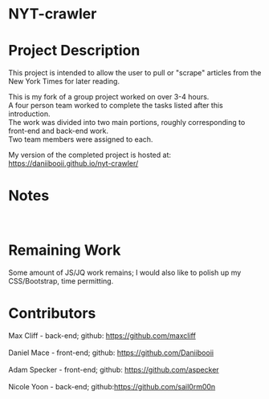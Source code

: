 # NYT-crawler

# Project Description
This project is intended to allow the user to pull or "scrape" articles from the New York Times for later reading.<br>

This is my fork of a group project worked on over 3-4 hours.<br>
A four person team worked to complete the tasks listed after this introduction.<br>
The work was divided into two main portions, roughly corresponding to front-end and back-end work.<br>
Two team members were assigned to each.<br>

My version of the completed project is hosted at: https://daniibooii.github.io/nyt-crawler/<br>

# Notes
<br>

# Remaining Work
Some amount of JS/JQ work remains; I would also like to polish up my CSS/Bootstrap, time permitting.

# Contributors

Max Cliff - back-end; github: https://github.com/maxcliff <br></br>
Daniel Mace - front-end; github: https://github.com/Daniibooii <br></br>
Adam Specker - front-end; github: https://github.com/aspecker <br></br>
Nicole Yoon - back-end; github:https://github.com/sail0rm00n <br></br>
